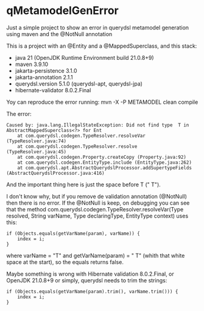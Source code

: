 # qMetamodelGenError
Just a simple project to show an error in querydsl metamodel generation using maven and the @NotNull annotation


This is a project with an @Entity and a @MappedSuperclass, and this stack:
- java 21 (OpenJDK Runtime Environment build 21.0.8+9)
- maven 3.9.10
- jakarta-persistence 3.1.0
- jakarta-annotation 2.1.1
- querydsl.version 5.1.0 (querydsl-apt, querydsl-jpa)
- hibernate-validator 8.0.2.Final

Yoy can reproduce the error running:
mvn -X -P METAMODEL clean compile

The error:

```
Caused by: java.lang.IllegalStateException: Did not find type  T in AbstractMappedSuperclass<?> for Ent
    at com.querydsl.codegen.TypeResolver.resolveVar (TypeResolver.java:74)
    at com.querydsl.codegen.TypeResolver.resolve (TypeResolver.java:45)
    at com.querydsl.codegen.Property.createCopy (Property.java:92)
    at com.querydsl.codegen.EntityType.include (EntityType.java:262)
    at com.querydsl.apt.AbstractQuerydslProcessor.addSupertypeFields (AbstractQuerydslProcessor.java:416)

```

And the important thing here is just the space before T (" T"). 

I don't know why, but if you remove de validation annotation (@NotNull) then there is no error.
If the @NotNull is keep, on debugging you can see that the method com.querydsl.codegen.TypeResolver.resolveVar(Type resolved, String varName, Type declaringType, EntityType context)  uses this:

```
if (Objects.equals(getVarName(param), varName)) {
    index = i;
}
```
where varName = "T" and getVarName(param) = " T" (whith that white space at the start), so the equals returns false.

Maybe something is wrong with Hibernate validation 8.0.2.Final, or OpenJDK 21.0.8+9 or simply, querydsl needs to trim the strings:

```
if (Objects.equals(getVarName(param).trim(), varName.trim())) {
    index = i;
}
```

